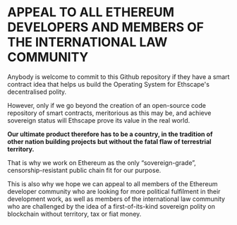 # APPEAL TO ALL ETHEREUM DEVELOPERS AND MEMBERS OF THE INTERNATIONAL LAW COMMUNITY

Anybody is welcome to commit to this Github repository if they have a smart contract idea that helps us build the Operating System for Ethscape's decentralised polity.

However, only if we go beyond the creation of an open-source code repository of smart contracts, meritorious as this may be, and achieve sovereign status will Ethscape prove its value in the real world.<br>

<strong>Our ultimate product therefore has to be a country, in the tradition of other nation building projects but without the fatal flaw of terrestrial territory.</strong>

That is why we work on Ethereum as the only “sovereign-grade”, censorship-resistant public chain fit for our purpose. 

This is also why we hope we can appeal to all members of the Ethereum developer community who are looking for more political fulfilment in their development work, as well as members of the international law community who are challenged by the idea of a first-of-its-kind sovereign polity on blockchain without territory, tax or fiat money.
